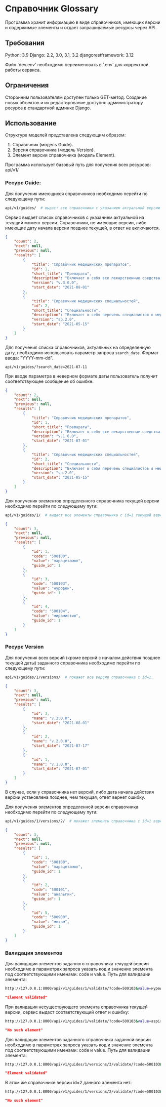 # Справочник Glossary

Программа хранит информацию в виде справочников, имеющих версии и содержимые элементы и отдает запрашиваемые ресурсы через API.

## Требования

Python: 3.9
Django: 2.2, 3.0, 3.1, 3.2
djangorestframework: 3.12

Файл 'dev.env' необходимо переименовать в '.env' для корректной работы сервиса.

## Ограничения

Сторонним пользователям доступен только GET-метод. Создание новых объектов и их редактирование доступно администратору ресурса в стандартной админке Django.

## Использование

Структура моделей представлена следующим образом: 
1. Справочник (модель Guide).
2. Версия справочника (модель Version).
3. Элемент версии справочника (модель Element).

Программа использует базовый путь для получения всех ресурсов:
api/v1/

### Ресурс Guide:
Для получения имеющихся справочников необходимо перейти по следующему пути:
```bash
api/v1/guides/  # выдаст все справочники с указанием актуальной версии и датой начала его действия.
```
Сервис выдает список справочников с указанием актуальной на текущий момент версии.
Справочники, не имеющие версии, либо имеющие дату начала версии позднее текущей, в ответ не включаются.
```json
{
    "count": 2,
    "next": null,
    "previous": null,
    "results": [
        {
            "title": "Справочник медицинских препаратов",
            "id": 1,
            "short_title": "Препараты",
            "description": "Включает в себя все лекарственные средства и БАД",
            "version": "v.3.0.0",
            "start_date": "2021-08-01"
        },
        {
            "title": "Справочник медицинских специальностей",
            "id": 2,
            "short_title": "Специальности",
            "description": "Включает в себя перечень специалистов в медицине",
            "version": "sp.2.0",
            "start_date": "2021-05-15"
        }
    ]
}
```

Для получения списка справочников, актуальных на определенную дату, необходимо использовать параметр запроса ```search_date```. Формат ввода: "YYYY-mm-dd".
```shell
api/v1/guides/?search_date=2021-07-11
```
При вводе параметра в неверном формате даты пользователь получит соответствующее сообщение об ошибке.

```json
{
    "count": 2,
    "next": null,
    "previous": null,
    "results": [
        {
            "title": "Справочник медицинских препаратов",
            "id": 1,
            "short_title": "Препараты",
            "description": "Включает в себя все лекарственные средства и БАД",
            "version": "v.1.0.0",
            "start_date": "2021-07-01"
        },
        {
            "title": "Справочник медицинских специальностей",
            "id": 2,
            "short_title": "Специальности",
            "description": "Включает в себя перечень специалистов в медицине",
            "version": "sp.2.0",
            "start_date": "2021-05-15"
        }
    ]
}
```


Для получения элементов определенного справочника текущей версии необходимо перейти по следующему пути:
```bash
api/v1/guides/1/  # выдаст все элементы справочника с id=1 текущей версии (id - уникальный номер).
```

```json
{
    "count": 3,
    "next": null,
    "previous": null,
    "results": [
        {
            "id": 1,
            "code": "500100",
            "value": "парацетамол",
            "guide_id": 1
        },
        {
            "id": 3,
            "code": "500103",
            "value": "нурофен",
            "guide_id": 1
        },
        {
            "id": 4,
            "code": "500104",
            "value": "мирамистин",
            "guide_id": 1
        }
    ]
}
```

### Ресурс Version
Для получения всех версий (кроме версий с началом действия позднее текущей даты) заданного справочника необходимо перейти по следующему пути:
```bash
api/v1/guides/1/versions/  # покажет все версии справочника с id=1.
```

```json
{
    "count": 3,
    "next": null,
    "previous": null,
    "results": [
        {
            "id": 3,
            "name": "v.3.0.0",
            "start_date": "2021-08-01"
        },
        {
            "id": 2,
            "name": "v.2.0.0",
            "start_date": "2021-07-17"
        },
        {
            "id": 1,
            "name": "v.1.0.0",
            "start_date": "2021-07-01"
        }
    ]
}
```
В случае, если у справочника нет версий, либо дата начала действия версии установлена позднее,
чем текущая, ответ вернет ошибку.

Для получения элементов определенной версии справочника необходимо перейти по следующему пути:
```bash
api/v1/guides/1/versions/2/  # покажет элементы справочника с id=1 версии id=2.
```

```json
{
    "count": 3,
    "next": null,
    "previous": null,
    "results": [
        {
            "id": 1,
            "code": "500100",
            "value": "парацетамол",
            "guide_id": 1
        },
        {
            "id": 2,
            "code": "500101",
            "value": "анальгин",
            "guide_id": 1
        },
        {
            "id": 5,
            "code": "500900",
            "value": "мезим",
            "guide_id": 1
        }
    ]
}
```

### Валидация элементов
Для валидации элементов заданного справочника текущей версии необходимо в параметрах запроса указать код и значение элемента под соответствующими именами: code и value.
Путь для валидации элемента:
```bash
http://127.0.0.1:8000/api/v1/guides/1/validate/?code=500103&value=нурофен  # провалидирует элемент со значениями code=500103 и value=нурофен в справочнике с id=1.
```

```json
"Element validated"
```
При валидации несуществующего элемента справочника текущей версии, сервис выдаст соответствующий ответ и ошибку:
```bash
http://127.0.0.1:8000/api/v1/guides/1/validate/?code=500103&value=aspirin  # провалидирует элемент с code=500103 и value=нурофен в справочнике с id=1.
```

```json
"No such element"
```

Для валидации элементов заданного справочника заданной версии необходимо в параметрах запроса указать код и значение элемента под соответствующими именами: code и value.
Путь для валидации элемента:
```bash
http://127.0.0.1:8000/api/v1/guides/1/versions/3/validate/?code=500103&value=нурофен  # провалидирует элемент со значениями code=500103 и value=нурофен в справочнике с id=1 версии id=3.
```

```json
"Element validated"
```
В этом же справочнике версии id=2 данного элемента нет:
```bash
http://127.0.0.1:8000/api/v1/guides/1/versions/2/validate/?code=500103&value=нурофен
```

```json
"No such element"
```
